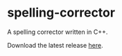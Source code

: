 # spelling-corrector
A spelling corrector written in C++.

Download the latest release [here](https://github.com/joe-el-khoury/spelling-corrector/releases/tag/v1.0).
